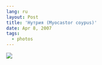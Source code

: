 ```yaml
---
lang: ru
layout: Post
title: 'Нутрия (Myocastor coypus)'
date: Apr 8, 2007
tags:
  - photos
---
```


![](http://wow.sapegin.me/0T2y2B3F1a3q/Sapegin-Artem-20D-2007-04-07-290-9070.jpg)
